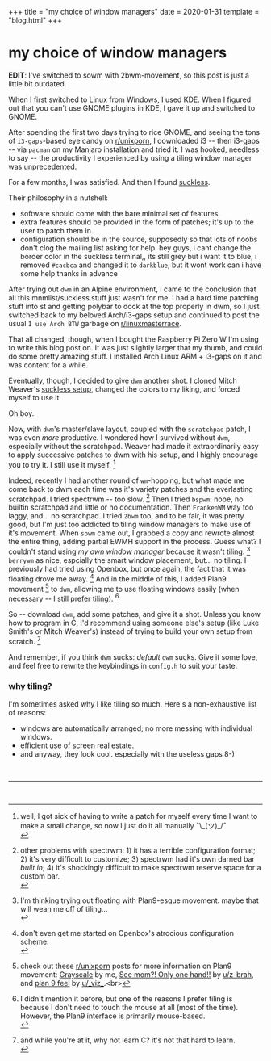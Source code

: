+++
title = "my choice of window managers"
date = 2020-01-31
template = "blog.html"
+++

# my choice of window managers

**EDIT**: I've switched to sowm with 2bwm-movement, so this post is just a little bit outdated.

When I first switched to Linux from Windows, I used KDE. When I figured out
that you can't use GNOME plugins in KDE, I gave it up and switched to GNOME.


After spending the first two days trying to rice GNOME, and seeing the
tons of `i3-gaps`-based eye candy on [r/unixporn](https://old.reddit.com/r/unixporn),
I downloaded i3 -- then i3-gaps -- via `pacman` on my Manjaro installation and tried it.
I was hooked, needless to say -- the productivity I experienced by
using a tiling window manager was unprecedented.


For a few months, I was satisfied. And then I found [suckless](https://suckless.org).


Their philosophy in a nutshell:
- software should come with the bare minimal set of features.
- extra features should be provided in the form of patches; it's up to the
user to patch them in.
- configuration should be in the source, supposedly so that lots of noobs don't
clog the mailing list asking for help. hey guys, i cant change the border
color in the suckless terminal,, its still grey but i want it to blue, i removed `#cacbca` and
changed it to `darkblue`, but it wont work can i have some help thanks in advance


After trying out `dwm` in an Alpine environment, I came to the conclusion that
all this mnmlist/suckless stuff just wasn't for me. I had a hard time patching
stuff into st and getting polybar to dock at the top properly in dwm, so I just
switched back to my beloved Arch/i3-gaps setup and continued to post the usual
`I use Arch BTW` garbage on [r/linuxmasterrace](https://old.reddit.com/r/linuxmasterrace).


That all changed, though, when I bought the Raspberry Pi Zero W I'm using to write
this blog post on. It was just slightly larger that my thumb, and could do some
pretty amazing stuff. I installed Arch Linux ARM + i3-gaps on it and was content
for a while.


Eventually, though, I decided to give `dwm` another shot. I cloned Mitch Weaver's
[suckless setup](https://github.com/mitchweaver/suckless), changed the colors to my liking,
and forced myself to use it.


Oh boy.


Now, with `dwm`'s master/slave layout, coupled with the `scratchpad` patch, I was
even *more* productive. I wondered how I survived without `dwm`, especially without the
scratchpad. Weaver had made it extraordinarily easy to apply successive patches to dwm
with his setup, and I highly encourage you to try it. I still use it myself. [^1]


Indeed, recently I had another round of `wm`-hopping, but what made me come back to dwm
each time was it's variety patches and the everlasting scratchpad. I tried spectrwm -- too slow. [^2]
Then I tried `bspwm`: nope, no builtin scratchpad and little or no documentation.
Then `FrankenWM` way too laggy, and... no scratchpad. I tried `2bwm` too, and to be
fair, it was pretty good, but I'm just too addicted to tiling window managers to
make use of it's movement. When `sowm` came out, I grabbed a copy and rewrote almost the
entire thing, adding partial EWMH support in the process. Guess what? I couldn't stand
using *my own window manager* because it wasn't tiling. [^3] `berrywm` as nice,
espcially the smart window placement, but... no tiling. I previously had tried using
Openbox, but once again, the fact that it was floating drove me away. [^4] And in
the middle of this, I added Plan9 movement [^5] to `dwm`, allowing me to use floating
windows easily (when necessary -- I still prefer tiling). [^6]


So -- download `dwm`, add some patches, and give it a shot. Unless you know how
to program in C, I'd recommend using someone else's setup (like Luke Smith's or Mitch Weaver's)
instead of trying to build your own setup from scratch. [^7]


And remember, if you think `dwm` sucks: *default* `dwm` sucks. Give it some love,
and feel free to rewrite the keybindings in `config.h` to suit your taste.



### why tiling?
I'm sometimes asked why I like tiling so much. Here's a non-exhaustive list of reasons:
- windows are automatically arranged; no more messing with individual windows.
- efficient use of screen real estate.
- and anyway, they look cool. especially with the useless gaps 8-)

<br><hr/><br>

[^1]: well, I got sick of having to write a patch for myself every time I want to make
a small change, so now I just do it all manually ¯\\\_(ツ)_/¯ <br>
[^2]: other problems with spectrwm: 1) it has a terrible configuration format; 2) it's very
difficult to customize; 3) spectrwm had it's own darned bar *built in*; 4) it's shockingly
difficult to make spectrwm reserve space for a custom bar.<br>
[^3]: I'm thinking trying out floating with Plan9-esque movement. maybe that will wean me
off of tiling...<br>
[^4]: don't even get me started on Openbox's atrocious configuration scheme.<br>
[^5]: check out these [r/unixporn](https://old.reddit.com/r/unixporn) posts for more information on Plan9 movement: [Grayscale](https://old.reddit.com/r/unixporn/comments/e1r3ft/dwm_grayscale/) by me, [See mom?! Only one hand!!](https://old.reddit.com/r/unixporn/comments/dhs0ha/oc_see_mom_only_one_hand/) by [u/z-brah](https://old.reddit.com/u/z-brah), and [plan 9 feel](https://old.reddit.com/r/unixporn/comments/boi3pl/dwm_plan_9_feel/) by [u/\_viz\_](https://old.reddit.com/u/_viz_).<br>
[^6]: I didn't mention it before, but one of the reasons I prefer tiling is because I don't need to touch the mouse at all (most of the time). However, the Plan9 interface is primarily mouse-based.<br>
[^7]: and while you're at it, why not learn C? it's not that hard to learn.<br>
